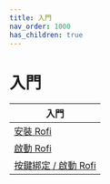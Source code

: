 ```yaml
---
title: 入門
nav_order: 1000
has_children: true
---
```



# 入門

| 入門 |
| --- |
| [安裝 Rofi](https://samwhelp.github.io/note-about-rofi/read/start/install-rofi.html) |
| [啟動 Rofi](https://samwhelp.github.io/note-about-rofi/read/start/launch-rofi.html) |
| [按鍵綁定 / 啟動 Rofi](https://samwhelp.github.io/note-about-rofi/read/start/keybind-launching-rofi.html) |
